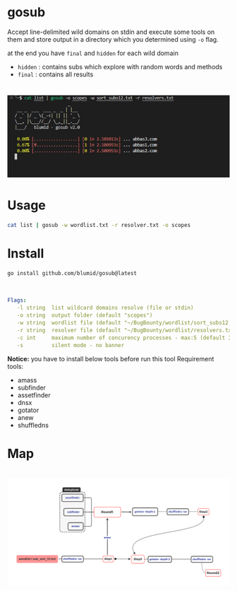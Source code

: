 # gosub

Accept line-delimited wild domains on stdin and execute some tools on them and store output in a directory which you determined using `-o` flag.

at the end you have `final` and `hidden` for each wild domain

- `hidden` : contains subs which explore with random words and methods
- `final` : contains all results

<h1 align="center">
  <img src="static/gosub_run_v2.jpg" alt="gosub"></a>
</h1>

# Usage

```bash
cat list | gosub -w wordlist.txt -r resolver.txt -o scopes
```

# Install

```bash
go install github.com/blumid/gosub@latest
```

<br>

```yaml
Flags:
   -l string  list wildcard domains resolve (file or stdin)
   -o string  output folder (default "scopes")
   -w string  wordlist file (default "~/BugBounty/wordlist/sort_subs12.txt")
   -r string  resolver file (default "~/BugBounty/wordlist/resolvers.txt")
   -c int     maximum number of concurency processes - max:5 (default 3)
   -s         silent mode - no banner

```


**Notice:** you have to install below tools before run this tool
Requirement tools:
* amass
* subfinder
* assetfinder
* dnsx
* gotator
* anew
* shuffledns


# Map
<h1 align="center">
  <img src="static/Map.png" alt="gosub"></a>
</h1>